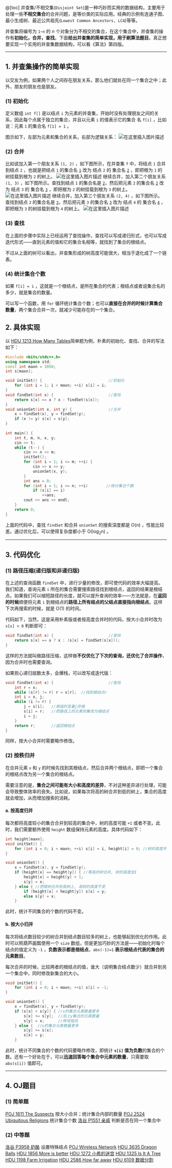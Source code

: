 @[toc]
并查集/不相交集(`Disjoint Set`)是一种巧妙而实用的数据结构，主要用于处理一些**不相交集合**的合并问题，是等价类的实际应用。经典的示例有连通子图、最小生成树、最近公共祖先(`Lowest Common Ancestors, LCA`)等等。

并查集将编号为 `1~n` 的 $n$ 个对象分为不相交的集合，在这个集合中，并查集的操作有**初始化，合并，查找**。下面**给出并查集的简单实现，用于刷算法题目**。真正想要实现一个实用的并查集数据结构，可以看《算法》第四版。


---
## 1. 并查集操作的简单实现
以交友为例，如果两个人之间存在朋友关系，那么他们就处在同一个集合之中；此外，朋友的朋友也是朋友。
### (1) 初始化
定义数组 `int f[]` 是以结点 `i` 为元素的并查集，开始时没有处理朋友之间的关系，因此每个点属于独立的集合，并且以元素 `i` 的值表示它的集合 名 `f[i]` ，比如说：元素 `1` 的集合名 `f[1] = 1` 。

图示如下，左部为元素和集合的关系，右部为逻辑关系：
![在这里插入图片描述](https://img-blog.csdnimg.cn/20200604011026429.png?x-oss-process=image/watermark,type_ZmFuZ3poZW5naGVpdGk,shadow_10,text_aHR0cHM6Ly9ibG9nLmNzZG4ubmV0L215UmVhbGl6YXRpb24=,size_16,color_FFFFFF,t_70)
### (2) 合并
比如说加入第一个朋友关系 `(1, 2)` ，如下图所示，在并查集 `f` 中，将结点 `1` 合并到结点 `2` ，也就是把结点 `1` 的集合名 <ins>`1`</ins> 改为 结点 `2` 的 集合名 <ins>`2`</ins> ，即把根为 `1` 的树挂载到根为 `2` 的树上。
![在这里插入图片描述](https://img-blog.csdnimg.cn/20200604011631407.png?x-oss-process=image/watermark,type_ZmFuZ3poZW5naGVpdGk,shadow_10,text_aHR0cHM6Ly9ibG9nLmNzZG4ubmV0L215UmVhbGl6YXRpb24=,size_16,color_FFFFFF,t_70)
继续合并，加入第二个朋友关系 `(1, 3)` ，如下图所示。查找到结点 `1` 的集合名是 <ins>`2`</ins>，然后把元素  `2` 的集合名 <ins>`2`</ins> 改为 结点 `3` 的 集合名 <ins>`3`</ins> ，即把根为 `2` 的树挂载到根为 `3` 的树上。
![在这里插入图片描述](https://img-blog.csdnimg.cn/20200604012155302.png?x-oss-process=image/watermark,type_ZmFuZ3poZW5naGVpdGk,shadow_10,text_aHR0cHM6Ly9ibG9nLmNzZG4ubmV0L215UmVhbGl6YXRpb24=,size_16,color_FFFFFF,t_70) 
继续合并，加入第三个朋友关系 `(2, 4)` ，如下图所示。查找到结点 `2` 的集合名是 <ins>`3`</ins>，然后把元素  `3` 的集合名 <ins>`3`</ins> 改为 结点 `4` 的 集合名 <ins>`4`</ins> ，即把根为 `3` 的树挂载到根为 `4` 的树上。
![在这里插入图片描述](https://img-blog.csdnimg.cn/20200604012509395.png?x-oss-process=image/watermark,type_ZmFuZ3poZW5naGVpdGk,shadow_10,text_aHR0cHM6Ly9ibG9nLmNzZG4ubmV0L215UmVhbGl6YXRpb24=,size_16,color_FFFFFF,t_70)
### (3) 查找
在上面的步骤中实际上已经运用了查找操作，查找可以写成递归形式，也可以写成迭代形式——直到元素的值和它的集合名相等，就找到了集合的根结点。

不过从上面的树可以看出，并查集形成的树高度可能很大，相当于退化成了一个链表。

### (4) 统计集合个数
如果 `f[i] = i` ，这就是一个根结点，是所在集合的代表；根结点或者说集合名的多少，就是集合的数量。

可以写一个函数，用 `for` 循环统计集合个数；也可以**直接在合并的时候计算集合数量**，两个集合合并一次，就减少可能存在的一个集合。
## 2. 具体实现
以 [HDU 1213 How Many Tables](https://blog.csdn.net/myRealization/article/details/106628359)简单题为例，朴素的初始化、查找、合并的写法如下：
```cpp
#include <bits/stdc++.h>
using namespace std;
const int maxn = 1050;
int s[maxn];

void initSet() {							 //初始化
	for (int i = 1; i < maxn; ++i) s[i] = i;
}
void findSet(int x) {						 //查找
	return s[x] == x ? x : findSet(s[x]);
}
void unionSet(int x, int y) {				 //合并
	x = findSet(x), y = findSet(y);
	if (x != y) s[x] = s[y];
}
 
int main() {
	int t, m, n, x, y;
	cin >> t;
	while (t--) { 
		cin >> n >> m;
		initSet();  
		for (int i = 1; i <= m; ++i) {
			cin >> x >> y; 
			unionSet(x, y);
		}
		int ans = 0;
		for (int i = 1; i <= n; ++i) 		//统计集合个数
			if (s[i] == i)
				++ans; 
		cout << ans << endl;
	}
	return 0;
}
```
上面的代码中，查找 `findSet` 和合并 `unionSet` 的搜索深度都是 $\text{O(n)}$ ，性能比较差。通过优化后，可以使得复杂度都小于 $\text{O(log}_\text{2}\text{n)}$ 。


---
## 3. 代码优化
### (1) 路径压缩(递归版和非递归版)
在上述的查询函数 `findSet` 中，进行少量的修改，即可使代码的效率大幅提高。我们知道，查询元素 `i` 所在的集合需要搜索路径找到根结点，返回的结果是根结点。如果我们可以缩短路径的长度，就可以提升查询的效率——方法就是，在**返回的时候**顺便将元素 `i` 到根结点的**路径上所有结点的父结点直接指向根结点**。这样下次再搜索的时候，就是 $\text{O(1)}$ 的时间。

代码如下，当然，这是采用朴素版或者按高度合并时的代码，按大小合并时改为 `s[x] < 0` 判断即可：
```cpp
void findSet(int x) {						 //查找
	return s[x] == x ? x : (s[x] = findSet(s[x]));
}
```

这样的方法就叫做路径压缩，这样做**不仅优化了下次的查询，还优化了合并操作**，因为合并时也需要查询。

如果担心递归层数太多，会爆栈，可以改写成迭代版：
```cpp
void findSet(int x) {						 //查找
	int r = x;
	while (s[r] != r) r = s[r];  //找到根结点r
	int i = x, j;
	while (i != r) {
		j = s[i];	//用临时变量j存储
		s[i] = r;	//把路径上的元素的集改为根结点
		i = j;		
	}
	return r;	    //返回根结点
} 
```
同样，按大小合并时需要略作修改。

### (2) 按秩归并
在合并元素 `x` 和 `y` 的时候先找到其根结点，然后合并两个根结点，即把一个集合的根结点改为另一个集合的根结点。

需要注意的是，**集合之间可能有大小和高度的差异**，不对这种差异进行处理，可能会导致整体效率的丧失。比如说，如果每次将高的树合并到低的树上，集合的高度就会增加，从而增加搜索的消耗。
#### a. 按高度归并
每次都将高度较小的集合合并到较高的集合中，树的高度可能 `+1` 或者不变。此时，我们需要额外使用 `height` 数组保持元素的高度。具体代码如下：
```cpp
int height[maxn];
void initSet() {
	for (int i = 0; i < maxn; ++i) s[i] = i, height[i] = 0; //树的高度开始设为0
}

void unionSet() {
	x = findSet(x), y = findSet(y);
	if (height[x] == height[y]) { //等高的树合并, 树的高度加1
		height[x] = height[y] + 1;
		s[y] = x;
	} else { //把矮树合并到高树上, 高树的高度不变
		if (height[x] < height[y]) s[x] = y;
		else s[y] = x;
	}
```
此时，统计不同集合的个数的代码不变。
#### b. 按大小归并
每次将结点数目较少的树合并到结点数目较多的树上，也能够起到优化的作用。此时可以照葫芦画瓢使用一个 `size` 数组，但是更加巧妙的方法是——初始化时每个结点的值定义为 `-1` ，**负数表示都是根结点**，`abs(-1)=1` **表示根结点代表的集合的元素数目**。

每次合并的时候，比较两者的根结点的值，谁大（说明集合结点数少）就合并到另一个集合中，同时修改新集合的大小。
```cpp 
void initSet() {
	for (int i = 0; i < maxn; ++i) s[i] = -1; 
}

void unionSet() {
	x = findSet(x), y = findSet(y);
	if (s[x] < s[y]) { //x的集合元素数量更多
		s[x] += s[y];  //加上y集合的元素数量
		s[y] = x;      //修改指向
	} else {  //y的集合元素数量更多
		s[y] += s[x];
		s[x] = y;
	}
```
此时，统计不同集合的个数的代码要略作修改，即统计 **`s[i]` 值为负数**的集合的个数。还有一个好处在于，可以**迅速回答每个集合中元素的数量**，只需要取 `abs(s[i])` 值即可。

---
## 4. OJ题目
### (1) 简单题
[POJ 1611 The Suspects](https://blog.csdn.net/myRealization/article/details/106641042) 按大小合并；统计集合内部的数量
[POJ 2524 Ubiquitous Religions](https://blog.csdn.net/myRealization/article/details/106643988) 统计集合个数
[洛谷 P1551 亲戚](https://blog.csdn.net/myRealization/article/details/106655074) 判断是否在同一个集合中

### (2) 中等题
[洛谷 P3958 奶酪](https://blog.csdn.net/myRealization/article/details/106662326) 设置特殊结点
[POJ Wireless Network](http://poj.org/problem?id=2236)
[HDU 3635 Dragon Balls](http://acm.hdu.edu.cn/showproblem.php?pid=3635)
[HDU 1856 More is better](http://acm.hdu.edu.cn/showproblem.php?pid=1856)
[HDU 1272 小希的迷宫](http://acm.hdu.edu.cn/showproblem.php?pid=1272)
[HDU 1325 Is It A Tree](http://acm.hdu.edu.cn/showproblem.php?pid=1325)
[HDU 1198 Farm Irrigation](http://acm.hdu.edu.cn/showproblem.php?pid=1198)
[HDU 2586 How far away](http://acm.hdu.edu.cn/showproblem.php?pid=2586) 
[HDU 6109 数据分割](http://acm.hdu.edu.cn/showproblem.php?pid=6109)
